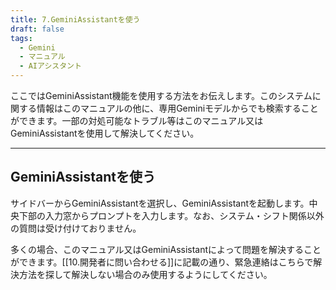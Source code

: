 ```yaml
---
title: 7.GeminiAssistantを使う
draft: false
tags:
  - Gemini
  - マニュアル
  - AIアシスタント
---
```

ここではGeminiAssistant機能を使用する方法をお伝えします。このシステムに関する情報はこのマニュアルの他に、専用Geminiモデルからでも検索することができます。一部の対処可能なトラブル等はこのマニュアル又はGeminiAssistantを使用して解決してください。

---
## GeminiAssistantを使う
サイドバーからGeminiAssistantを選択し、GeminiAssistantを起動します。中央下部の入力窓からプロンプトを入力します。なお、システム・シフト関係以外の質問は受け付けておりません。

多くの場合、このマニュアル又はGeminiAssistantによって問題を解決することができます。[[10.開発者に問い合わせる]]に記載の通り、緊急連絡はこちらで解決方法を探して解決しない場合のみ使用するようにしてください。